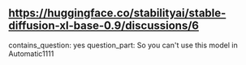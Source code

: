 ## https://huggingface.co/stabilityai/stable-diffusion-xl-base-0.9/discussions/6

contains_question: yes
question_part: So you can't use this model in Automatic1111